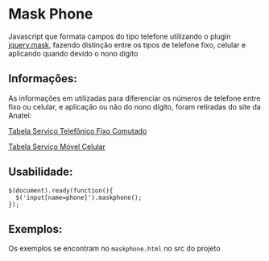 Mask Phone
==========
Javascript que formata campos do tipo telefone utilizando o plugin [jquery.mask](https://github.com/igorescobar/jQuery-Mask-Plugin), fazendo distinção entre os tipos de telefone fixo, celular e aplicando quando devido o nono dígito

Informações:
------------
As informações em utilizadas para diferenciar os números de telefone entre fixo ou celular, e aplicação ou não do nono dígito, foram retiradas do site da Anatel:

[Tabela Serviço Telefônico Fixo Comutado](http://www.anatel.gov.br/setorregulado/index.php?option=com_content&view=article&id=331)

[Tabela Serviço Móvel Celular](http://www.anatel.gov.br/setorregulado/index.php?option=com_content&view=article&id=330)

Usabilidade:
------------

    $(document).ready(function(){
      $('input[name=phone]').maskphone();
    });

Exemplos:
---------
Os exemplos se encontram no ```maskphone.html``` no src do projeto
